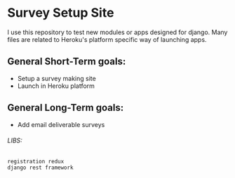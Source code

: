 # Survey Setup Site

I use this repository to test new modules or apps designed for django. Many files are related to Heroku's platform specific way of launching apps.

## General Short-Term goals:
- Setup a survey making site
- Launch in Heroku platform

## General Long-Term goals:
- Add email deliverable surveys

###### LIBS:

    registration redux
    django rest framework

     
